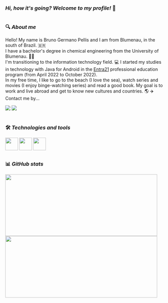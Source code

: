 ### ***Hi, how it's going? Welcome to my profile!*** 🤝 <br>

#

### 🔍 ***About me*** <br>

Hello! My name is Bruno Germano Pellis and I am from Blumenau, in the south of Brazil. 🇧🇷 <br>
I have a bachelor's degree in chemical engineering from the University of Blumenau. 👨‍🎓 <br>
I'm transitioning to the information technology field. 💻 I started my studies in technology with Java for Android in the [Entra21](https://www.entra21.com.br/) professional education program (from April 2022 to October 2022). <br>
In my free time, I like to go to the beach (I love the sea), watch series and movies (I enjoy binge-watching series) and read a good book. My goal is to work and live abroad and get to know new cultures and countries. 🌎 ✈️<br>
Contact me by...

<div> 
<a href = "mailto:brunogpellis@gmail.com"><img src="https://img.shields.io/badge/Gmail-D14836?style=for-the-badge&logo=gmail&logoColor=white" target="_blank"></a>
<a href="https://www.linkedin.com/in/brunogpellis/" target="_blank"><img src="https://img.shields.io/badge/LinkedIn-0077B5?style=for-the-badge&logo=linkedin&logoColor=white" target="_blank"></a> 
</div>

#

### :hammer_and_wrench: ***Technologies and tools*** 

<div>
<img src="https://cdn.jsdelivr.net/gh/devicons/devicon@latest/icons/java/java-original-wordmark.svg" height="40" width="40"/> <img src="https://cdn.jsdelivr.net/gh/devicons/devicon@latest/icons/eclipse/eclipse-original.svg" height="40" width="40"/> <img src="https://cdn.jsdelivr.net/gh/devicons/devicon@latest/icons/androidstudio/androidstudio-original.svg" height="40" width="40"/>
</div>  

##

### 📊 ***GitHub stats***

<div>
<a href="https://github.com/bruno-g-pellis">
<img height="195" width="480" src="https://github-readme-stats.vercel.app/api?username=bruno-g-pellis&show_icons=true&theme=shadow_green&include_all_commits=true&count_private=true"/>
<img height="195" width="480" src="https://github-readme-stats.vercel.app/api/top-langs/?username=bruno-g-pellis&layout=compact&langs_count=7&theme=shadow_green"/>
</div>

